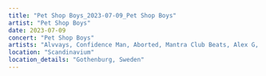 ```yaml
---
title: "Pet Shop Boys_2023-07-09_Pet Shop Boys"
artist: "Pet Shop Boys"
date: 2023-07-09
concert: "Pet Shop Boys"
artists: "Alvvays, Confidence Man, Aborted, Mantra Club Beats, Alex G, Jake Bugg, 21 Acts of Manslaughter	Grindcore	United States, La Paloma, Baby Keem, Buckshot, ABBA, Bladee, Pet Shop Boys, 9 Foot Super SoldierCrossoverHardcore, 12 Gauge Rampage, Arlo Parks, Alissic, 324	Grindcore	Japan"
location: "Scandinavium"
location_details: "Gothenburg, Sweden"
---
```

